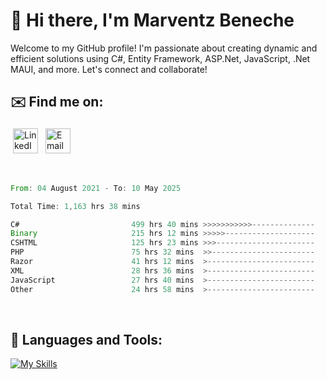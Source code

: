 # 👋 Hi there, I'm Marventz Beneche

Welcome to my GitHub profile! I'm passionate about creating dynamic and efficient solutions using C#, Entity Framework, ASP.Net, JavaScript, .Net MAUI, and more. Let's connect and collaborate!

## ✉️ Find me on:
 <a href="https://linkedin.com/in/benechem" target="_blank" rel="noopener noreferrer"> <img src="https://icons.iconarchive.com/icons/limav/flat-gradient-social/512/Linkedin-icon.png" alt="LinkedIn" height="40" style="vertical-align:top; margin:4px"></a>
 <a href="mailto:info@benechem.co"> <img src="https://icons.iconarchive.com/icons/dtafalonso/android-lollipop/512/Gmail-icon.png" alt="Email" height="40" style="vertical-align:top; margin:4px"></a>
</p>

<br/>
<!--START_SECTION:waka-->

```rust
From: 04 August 2021 - To: 10 May 2025

Total Time: 1,163 hrs 38 mins

C#                         499 hrs 40 mins >>>>>>>>>>>--------------   42.04 %
Binary                     215 hrs 12 mins >>>>>--------------------   18.11 %
CSHTML                     125 hrs 23 mins >>>----------------------   10.55 %
PHP                        75 hrs 32 mins  >>-----------------------   06.36 %
Razor                      41 hrs 12 mins  >------------------------   03.47 %
XML                        28 hrs 36 mins  >------------------------   02.41 %
JavaScript                 27 hrs 40 mins  >------------------------   02.33 %
Other                      24 hrs 58 mins  >------------------------   02.10 %
```

<!--END_SECTION:waka-->
<br />

## 🧰 Languages and Tools:

[![My Skills](https://skillicons.dev/icons?i=js,html,css,cs,java,php,mysql,dotnet,bootstrap,visualstudio,vscode,androidstudio,azure,xd,wordpress,raspberrypi)](https://skillicons.dev)
<br />

